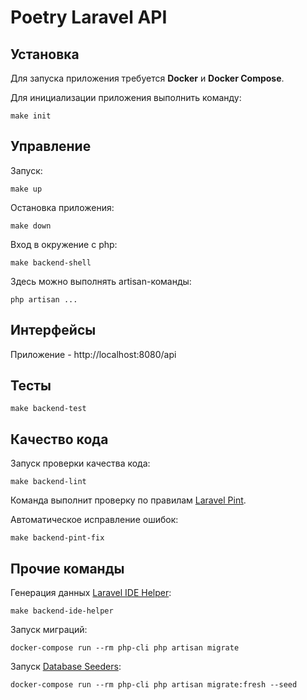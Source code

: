 # Poetry Laravel API

## Установка

Для запуска приложения требуется **Docker** и **Docker Compose**.

Для инициализации приложения выполнить команду:
```
make init
```

## Управление

Запуск:
```
make up
```

Остановка приложения:

```
make down
```

Вход в окружение с php:

```
make backend-shell
```

Здесь можно выполнять artisan-команды:

```
php artisan ...
```

## Интерфейсы

Приложение - http://localhost:8080/api

## Тесты

```
make backend-test
```

## Качество кода

Запуск проверки качества кода:

```
make backend-lint
```

Команда выполнит проверку по правилам [Laravel Pint](https://github.com/laravel/pint).

Автоматическое исправление ошибок:

```
make backend-pint-fix
```

## Прочие команды

Генерация данных [Laravel IDE Helper](https://github.com/barryvdh/laravel-ide-helper):

```
make backend-ide-helper
```

Запуск миграций:

```
docker-compose run --rm php-cli php artisan migrate
```

Запуск [Database Seeders](https://laravel.com/docs/9.x/seeding):

```
docker-compose run --rm php-cli php artisan migrate:fresh --seed
```
